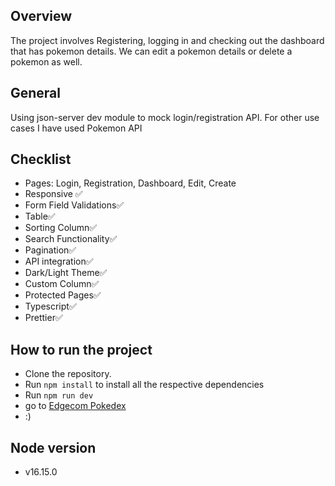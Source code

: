 ## Overview
The project involves Registering, logging in and checking out the dashboard that has pokemon details.
We can edit a pokemon details or delete a pokemon as well.

## General
Using json-server dev module to mock login/registration API.
For other use cases I have used Pokemon API

## Checklist
- Pages: Login, Registration, Dashboard, Edit, Create
- Responsive ✅
- Form Field Validations✅
- Table✅
- Sorting Column✅
- Search Functionality✅
- Pagination✅
- API integration✅
- Dark/Light Theme✅
- Custom Column✅
- Protected Pages✅
- Typescript✅
- Prettier✅

## How to run the project

- Clone the repository.
- Run ```npm install``` to install all the respective dependencies
- Run ```npm run dev```
- go to [Edgecom Pokedex](http://localhost:3000/)
- :)

## Node version
- v16.15.0
